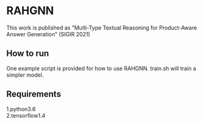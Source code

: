 # RAHGNN

This work is published as "Multi-Type Textual Reasoning for Product-Aware Answer Generation" (SIGIR 2021)

## How to run
One example script is provided for how to use RAHGNN. train.sh will train a simpler model.

## Requirements
1.python3.6<br> 
2.tensorflow1.4
